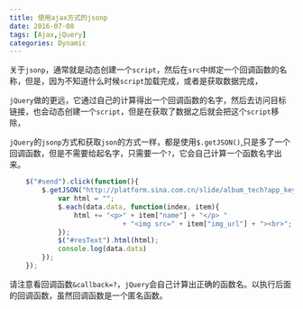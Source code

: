 ```yaml
---
title: 使用ajax方式的jsonp
date: 2016-07-08
tags: [Ajax,jQuery]
categories: Dynamic
---
```


关于`jsonp`，通常就是动态创建一个`script`，然后在`src`中绑定一个回调函数的名称，但是，因为不知道什么时候`script`加载完成，或者是获取数据完成，

`jQuery`做的更远，它通过自己的计算得出一个回调函数的名字，然后去访问目标链接，也会动态创建一个`script`，但是在获取了数据之后就会把这个`script`移除，

`jQuery`的`jsonp`方式和获取`json`的方式一样，都是使用`$.getJSON()`,只是多了一个回调函数，但是不需要给起名字，只需要一个`?`，它会自己计算一个函数名字出来。

```javascript
    $("#send").click(function(){
        $.getJSON("http://platform.sina.com.cn/slide/album_tech?app_key=1271687855&num=5&page=1&jsoncallback=?", function(data){
            var html = "";
            $.each(data.data, function(index, item){
                html += "<p>" + item["name"] + "</p> "
                            + "<img src=" + item["img_url"] + "><br>";
            });
            $("#resText").html(html);
            console.log(data.data)
        });
    });
```

请注意看回调函数`&callback=?`，`jQuery`会自己计算出正确的函数名。以执行后面的回调函数，虽然回调函数是一个匿名函数。